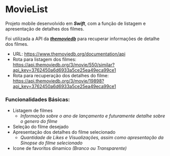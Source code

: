 # MovieList

Projeto mobile desenvolvido em **_Swift_**, com a função de listagem e apresentação de detalhes dos filmes.

Foi utilizada a API da [**_themoviedb_**](https://developers.themoviedb.org/3/getting-started/introduction) para recuperar informações de detalhe dos filmes.

- URL: https://www.themoviedb.org/documentation/api
- Rota para listagem dos filmes: https://api.themoviedb.org/3/movie/550/similar?api_key=3762450a6d6933a5ce25ea49eca99ce1
- Rota para recuperação dos detalhes do filme: https://api.themoviedb.org/3/movie/19898?api_key=3762450a6d6933a5ce25ea49eca99ce1

### Funcionalidades Básicas:

- Listagem de filmes
   * _Informação sobre o ano de lançamento e futuramente detalhe sobre o genero do filme_
- Seleção do filme desejado
- Apresentação dos detalhes do filme selecionado
   * _Quantidade de Likes e Visualizações, assim como apresentação da Sinopse do filme selecionado_
- Icone de favoritos dinamico *(Branco ou Transparente)*

